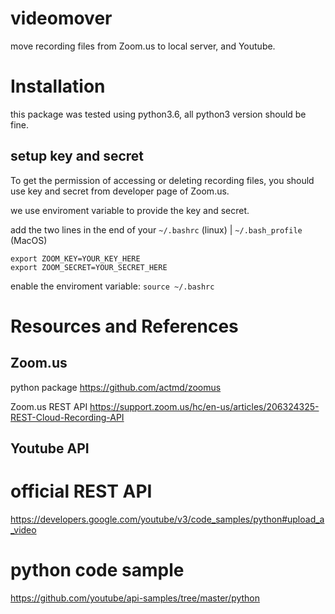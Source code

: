 # videomover
move recording files from Zoom.us to local server, and Youtube.

# Installation
this package was tested using python3.6, all python3 version should be fine.

## setup key and secret
To get the permission of accessing or deleting recording files, you should use key and secret from developer page of Zoom.us.

we use enviroment variable to provide the key and secret.

add the two lines in the end of your `~/.bashrc` (linux) | `~/.bash_profile` (MacOS)
```
export ZOOM_KEY=YOUR_KEY_HERE
export ZOOM_SECRET=YOUR_SECRET_HERE
```
enable the enviroment variable: `source ~/.bashrc`

# Resources and References
## Zoom.us

python package 
https://github.com/actmd/zoomus

Zoom.us REST API
https://support.zoom.us/hc/en-us/articles/206324325-REST-Cloud-Recording-API

## Youtube API

# official REST API
https://developers.google.com/youtube/v3/code_samples/python#upload_a_video

# python code sample
https://github.com/youtube/api-samples/tree/master/python
